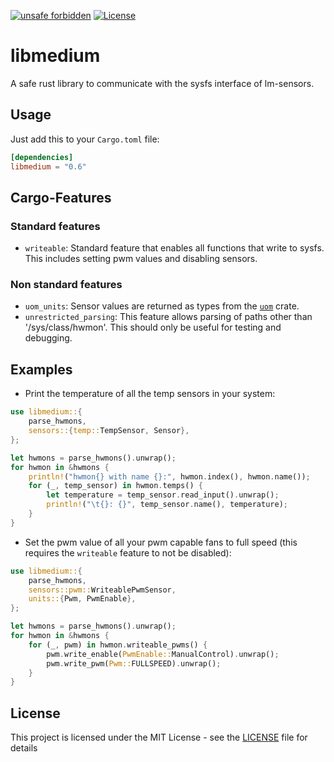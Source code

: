 [![unsafe forbidden](https://img.shields.io/badge/unsafe-forbidden-success.svg)](https://github.com/rust-secure-code/safety-dance/)
[![License](https://img.shields.io/badge/license-MIT-blue.svg)](https://raw.githubusercontent.com/onur/cargo-license/master/LICENSE)

# libmedium
A safe rust library to communicate with the sysfs interface of lm-sensors.

## Usage

Just add this to your `Cargo.toml` file:

```toml
[dependencies]
libmedium = "0.6"
```

## Cargo-Features

### Standard features

* `writeable`: Standard feature that enables all functions that write to sysfs. This includes setting pwm values and disabling sensors.

### Non standard features

* `uom_units`: Sensor values are returned as types from the [`uom`](https://crates.io/crates/uom) crate.
* `unrestricted_parsing`: This feature allows parsing of paths other than '/sys/class/hwmon'. This should only be useful for testing and debugging.

## Examples

* Print the temperature of all the temp sensors in your system:

```rust
use libmedium::{
    parse_hwmons,
    sensors::{temp::TempSensor, Sensor},
};

let hwmons = parse_hwmons().unwrap();
for hwmon in &hwmons {
    println!("hwmon{} with name {}:", hwmon.index(), hwmon.name());
    for (_, temp_sensor) in hwmon.temps() {
        let temperature = temp_sensor.read_input().unwrap();
        println!("\t{}: {}", temp_sensor.name(), temperature);
    }
}
```

* Set the pwm value of all your pwm capable fans to full speed (this requires the `writeable` feature to not be disabled):

```rust
use libmedium::{
    parse_hwmons,
    sensors::pwm::WriteablePwmSensor,
    units::{Pwm, PwmEnable},
};

let hwmons = parse_hwmons().unwrap();
for hwmon in &hwmons {
    for (_, pwm) in hwmon.writeable_pwms() {
        pwm.write_enable(PwmEnable::ManualControl).unwrap();
        pwm.write_pwm(Pwm::FULLSPEED).unwrap();
    }
}
```

## License

This project is licensed under the MIT License - see the [LICENSE](LICENSE) file for details
